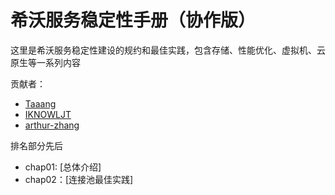 # 希沃服务稳定性手册（协作版）

这里是希沃服务稳定性建设的规约和最佳实践，包含存储、性能优化、虚拟机、云原生等一系列内容

贡献者：

- [Taaang](https://github.com/Taaang)
- [IKNOWLJT](https://github.com/IKNOWLJT)
- [arthur-zhang](https://github.com/arthur-zhang)

排名部分先后

- chap01: [总体介绍]
- chap02：[连接池最佳实践]
